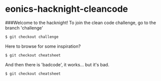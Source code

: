 # eonics-hacknight-cleancode<br>
###Welcome to the hacknight!
To join the clean code challenge, go to the branch 'challenge' <br>
```bash
$ git checkout challenge
```

Here to browse for some inspiration?<br>
```bash
$ git checkout cheatsheet
````

And then there is 'badcode', it works... but it's bad.<br>
```bash
$ git checkout cheatsheet
```
<br>
